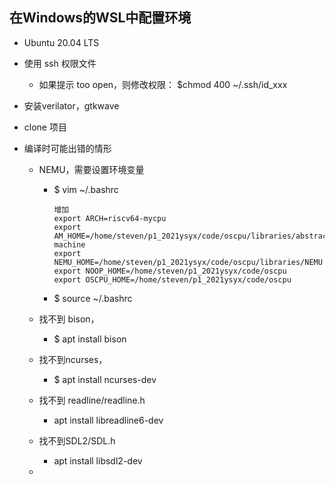## 在Windows的WSL中配置环境

* Ubuntu 20.04 LTS

* 使用 ssh 权限文件

  * 如果提示 too open，则修改权限： $chmod 400 ~/.ssh/id_xxx

* 安装verilator，gtkwave

* clone 项目

* 编译时可能出错的情形

  * NEMU，需要设置环境变量

    * $ vim ~/.bashrc

      ```
      增加
      export ARCH=riscv64-mycpu
      export AM_HOME=/home/steven/p1_2021ysyx/code/oscpu/libraries/abstract-machine
      export NEMU_HOME=/home/steven/p1_2021ysyx/code/oscpu/libraries/NEMU
      export NOOP_HOME=/home/steven/p1_2021ysyx/code/oscpu
      export OSCPU_HOME=/home/steven/p1_2021ysyx/code/oscpu
      ```

    * $ source ~/.bashrc

  * 找不到 bison，

    * $ apt install bison

  * 找不到ncurses，

    * $ apt install ncurses-dev

  * 找不到 readline/readline.h

    * apt install libreadline6-dev

  * 找不到SDL2/SDL.h

    * apt install libsdl2-dev

  * 

